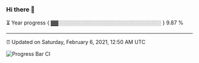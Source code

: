 ### Hi there 👋

⏳ Year progress { ▓▓░░░░░░░░░░░░░░░░░░░░░░░░░░░░ } 9.87 %

---

⏰ Updated on Saturday, February 6, 2021, 12:50 AM UTC

![Progress Bar CI](https://github.com/arthurbuhl/arthurbuhl/workflows/Progress%20Bar%20CI/badge.svg)
